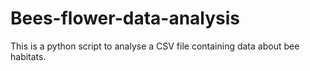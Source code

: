 # Bees-flower-data-analysis

This is a python script to analyse a CSV file containing data about bee habitats.
